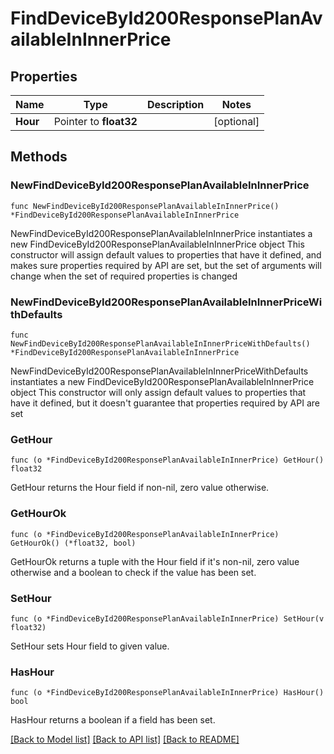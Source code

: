 # FindDeviceById200ResponsePlanAvailableInInnerPrice

## Properties

Name | Type | Description | Notes
------------ | ------------- | ------------- | -------------
**Hour** | Pointer to **float32** |  | [optional] 

## Methods

### NewFindDeviceById200ResponsePlanAvailableInInnerPrice

`func NewFindDeviceById200ResponsePlanAvailableInInnerPrice() *FindDeviceById200ResponsePlanAvailableInInnerPrice`

NewFindDeviceById200ResponsePlanAvailableInInnerPrice instantiates a new FindDeviceById200ResponsePlanAvailableInInnerPrice object
This constructor will assign default values to properties that have it defined,
and makes sure properties required by API are set, but the set of arguments
will change when the set of required properties is changed

### NewFindDeviceById200ResponsePlanAvailableInInnerPriceWithDefaults

`func NewFindDeviceById200ResponsePlanAvailableInInnerPriceWithDefaults() *FindDeviceById200ResponsePlanAvailableInInnerPrice`

NewFindDeviceById200ResponsePlanAvailableInInnerPriceWithDefaults instantiates a new FindDeviceById200ResponsePlanAvailableInInnerPrice object
This constructor will only assign default values to properties that have it defined,
but it doesn't guarantee that properties required by API are set

### GetHour

`func (o *FindDeviceById200ResponsePlanAvailableInInnerPrice) GetHour() float32`

GetHour returns the Hour field if non-nil, zero value otherwise.

### GetHourOk

`func (o *FindDeviceById200ResponsePlanAvailableInInnerPrice) GetHourOk() (*float32, bool)`

GetHourOk returns a tuple with the Hour field if it's non-nil, zero value otherwise
and a boolean to check if the value has been set.

### SetHour

`func (o *FindDeviceById200ResponsePlanAvailableInInnerPrice) SetHour(v float32)`

SetHour sets Hour field to given value.

### HasHour

`func (o *FindDeviceById200ResponsePlanAvailableInInnerPrice) HasHour() bool`

HasHour returns a boolean if a field has been set.


[[Back to Model list]](../README.md#documentation-for-models) [[Back to API list]](../README.md#documentation-for-api-endpoints) [[Back to README]](../README.md)


